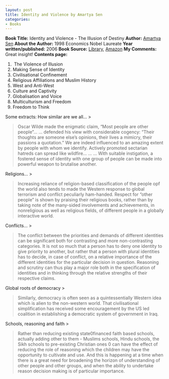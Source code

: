 ```yaml
---
layout: post
title: Identity and Violence by Amartya Sen
categories:
- Books
---
```


**Book Title:** Identity and Violence - The Illusion of Destiny **Author:** [Amartya Sen](http://en.wikipedia.org/wiki/Amartya_Sen) **About the Author:** 1998 Economics Nobel Laureate **Year written/published:** 2006 **Book Source:** [Library](http://vistaweb.nlb.gov.sg/cgi-bin/cw_cgi?fullRecord+5641+3002+12774352+1+6), [Amazon](http://www.amazon.com/Identity-Violence-Illusion-Destiny-Issues/dp/0393329291/ref=sr_1_1/103-6929259-9761451?ie=UTF8&s=books&qid=1189003703&sr=1-1) **My Comments:** Great insight! **Contents page:**
1.  The Violence of Illusion
2. Making Sense of Identity
3. Civilisational Confinement
4. Religious Affiliations and Muslim History
5. West and Anti-West
6. Culture and Captivity
7. Globalisation and Voice
8. Multiculturism and Freedom
9. Freedom to Think

Some extracts: How similar are we all... >

> Oscar Wilde made the enigmatic claim, “Most people are other people”… … defended his view with considerable cogency: “Their thoughts are someone else’s opinions, their lives a mimicry, their passions a quotation.” We are indeed influenced to an amazing extent by people with whom we identify. Actively promoted sectarian hatreds can spread like wildfire… … … With suitable instigation, a fostered sense of identity with one group of people can be made into powerful weapon to brutalise another.

Religions… >

> Increasing reliance of religion-based classification of the people opf the world also tends to made the Western response to global terrorism and conflict peculiarly ham-handed. Respect for “other people” is shown by praising their religious books, rather than by taking note of the many-sided involvements and achievements, in nonreligious as well as religious fields, of different people in a globally interactive world.

Conflicts… >

> The conflict between the priorities and demands of different identities can be significant both for contrasting and more non-contrasting categories. It is not so much that a person has to deny one identity to give priority to another, but rather that a person with plural identities has to decide, in case of conflict, on a relative importance of the different identities for the particular decision in question. Reasoning and scrutiny can thus play a major role both in the specification of identities and in thinking through the relative strengths of their respective claims.

Global roots of democracy >

> Similarly, democracy is often seen as a quintessentially Western idea which is alien to the non-western world. That civilisational simplification has received some encouragement by the US led coalition in establishing a democratic system of government in Iraq.

Schools, reasoning and faith >

> Rather than reducing existing state0financed faith based schools, actually adding other to them - Muslims schools, Hindu schools, the Sikh schools to pre-existing Christian ones 0 can have the effect of reducing the role of reasoning which the children may have the opportunity to cultivate and use. And this is happening at a time when there is a great need for broadening the horizon of understanding of other people and other groups, and when the ability to undertake reason decision making is of particular importance.

